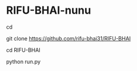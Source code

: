 # RIFU-BHAI-nunu

cd

git clone https://github.com/rifu-bhai31/RIFU-BHAI

cd RIFU-BHAI

python run.py
